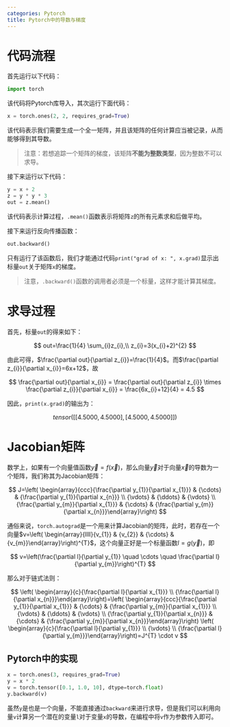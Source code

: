 ```yaml
---
categories: Pytorch
title: Pytorch中的导数与梯度
---
```


# 代码流程

首先运行以下代码：

```python
import torch
```

该代码将Pytorch库导入，其次运行下面代码：

```python
x = torch.ones(2, 2, requires_grad=True)
```

该代码表示我们需要生成一个全一矩阵，并且该矩阵的任何计算应当被记录，从而能够得到其导数。

> 注意：若想追踪一个矩阵的梯度，该矩阵**不能为整数类型**，因为整数不可以求导。

接下来运行以下代码：

```python
y = x + 2
z = y * y * 3
out = z.mean()
```

该代码表示计算过程，`.mean()`函数表示将矩阵`z`的所有元素求和后做平均。

接下来运行反向传播函数：

```python
out.backward()
```

只有运行了该函数后，我们才能通过代码`print("grad of x: ", x.grad)`显示出标量`out`关于矩阵`x`的梯度。

> 注意，`.backward()`函数的调用者必须是一个标量，这样才能计算其梯度。

# 求导过程

首先，标量`out`的得来如下：


$$
out=\frac{1}{4} \sum_{i}z_{i},\\
z_{i}=3(x_{i}+2)^{2}
$$


由此可得，$\frac{\partial out}{\partial z_{i}}=\frac{1}{4}$。而$\frac{\partial z_{i}}{\partial x_{i}}=6x+12$，故


$$
\frac{\partial out}{\partial x_{i}} = \frac{\partial out}{\partial z_{i}} \times \frac{\partial z_{i}}{\partial x_{i}} = \frac{6x_{i}+12}{4} = 4.5
$$


因此，`print(x.grad)`的输出为：


$$
tensor([[4.5000, 4.5000],
        [4.5000, 4.5000]])
$$

# Jacobian矩阵

数学上，如果有一个向量值函数$\vec{y}=f(\vec{x})$，那么向量$\vec{y}$对于向量$\vec{x}$的导数为一个矩阵，我们称其为Jacobian矩阵：



$$
J=\left( \begin{array}{ccc}{\frac{\partial y_{1}}{\partial x_{1}}} & {\cdots} & {\frac{\partial y_{1}}{\partial x_{n}}} \\ {\vdots} & {\ddots} & {\vdots} \\ {\frac{\partial y_{m}}{\partial x_{1}}} & {\cdots} & {\frac{\partial y_{m}}{\partial x_{n}}}\end{array}\right)
$$



通俗来说，`torch.autograd`是一个用来计算Jacobian的矩阵，此时，若存在一个向量$v=\left( \begin{array}{llll}{v_{1}} & {v_{2}} & {\cdots} & {v_{m}}\end{array}\right)^{T}$，这个向量正好是一个标量函数$l=g(\vec{y})$，即


$$
v=\left(\frac{\partial l}{\partial y_{1}} \quad \cdots \quad \frac{\partial l}{\partial y_{m}}\right)^{T}
$$


那么对于链式法则：


$$
\left( \begin{array}{c}{\frac{\partial l}{\partial x_{1}}} \\ {\frac{\partial l}{\partial x_{n}}}\end{array}\right)=\left( \begin{array}{ccc}{\frac{\partial y_{1}}{\partial x_{1}}} & {\cdots} & {\frac{\partial y_{m}}{\partial x_{1}}} \\ {\vdots} & {\ddots} & {\vdots} \\ {\frac{\partial y_{1}}{\partial x_{n}}} & {\cdots} & {\frac{\partial y_{m}}{\partial x_{n}}}\end{array}\right) \left( \begin{array}{c}{\frac{\partial l}{\partial y_{1}}} \\ {\vdots} \\ {\frac{\partial l}{\partial y_{m}}}\end{array}\right)=J^{T} \cdot v
$$


## Pytorch中的实现

```python
x = torch.ones(3, requires_grad=True)
y = x * 2
v = torch.tensor([0.1, 1.0, 10], dtype=torch.float)
y.backward(v)
```

虽然`y`是也是一个向量，不能直接通过`backward`来进行求导，但是我们可以利用向量`v`计算另一个潜在的变量`l`对于变量`x`的导数，在编程中将`v`作为参数传入即可。
